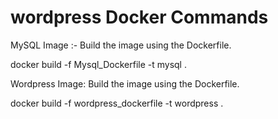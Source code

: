 # wordpress Docker Commands

MySQL Image :-
Build the image using the Dockerfile.

docker build -f Mysql_Dockerfile -t mysql .

Wordpress Image:
Build the image using the Dockerfile.

docker build -f wordpress_dockerfile -t wordpress .
